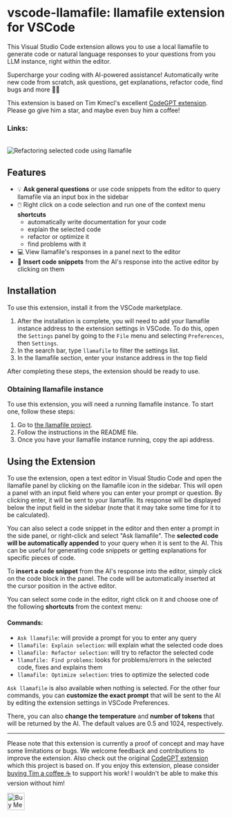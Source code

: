# vscode-llamafile: llamafile extension for VSCode
<!--
[![Visual Studio Marketplace Version](https://img.shields.io/visual-studio-marketplace/v/timkmecl.codegpt3)](https://marketplace.visualstudio.com/items?itemName=timkmecl.codegpt3)
[![Visual Studio Marketplace Rating (Stars)](https://img.shields.io/visual-studio-marketplace/stars/timkmecl.codegpt3)](https://marketplace.visualstudio.com/items?itemName=timkmecl.codegpt3)
[![Visual Studio Marketplace Downloads](https://img.shields.io/visual-studio-marketplace/d/timkmecl.codegpt3)](https://marketplace.visualstudio.com/items?itemName=timkmecl.codegpt3)
[![Github Stars](https://img.shields.io/github/stars/timkmecl/codegpt)](https://github.com/timkmecl/codegpt)
-->

This Visual Studio Code extension allows you to use a local llamafile to generate code or natural language responses to your questions from you LLM instance, right within the editor.

Supercharge your coding with AI-powered assistance! Automatically write new code from scratch, ask questions, get explanations, refactor code, find bugs and more 🚀✨ 

This extension is based on Tim Kmecl's excellent [CodeGPT extension](https://github.com/timkmecl/codegpt). Please go give him a star, and maybe even buy him a coffee!


### Links:
<!--
- **[Visual Studio Marketplace](https://marketplace.visualstudio.com/items?itemName=timkmecl.codegpt3)**
- **[Github Repository](https://github.com/timkmecl/codegpt)**
-->

<br>


<img src="examples/main.png" alt="Refactoring selected code using llamafile"/>

## Features
- 💡 **Ask general questions** or use code snippets from the editor to query llamafile via an input box in the sidebar
- 🖱️ Right click on a code selection and run one of the context menu **shortcuts**
	- automatically write documentation for your code
	- explain the selected code
	- refactor or optimize it
	- find problems with it
- 💻 View llamafile's responses in a panel next to the editor
- 📝 **Insert code snippets** from the AI's response into the active editor by clicking on them



## Installation

To use this extension, install it from the VSCode marketplace.

1. After the installation is complete, you will need to add your llamafile instance address to the extension settings in VSCode. To do this, open the `Settings` panel by going to the `File` menu and selecting `Preferences`, then `Settings`.
2. In the search bar, type `llamafile` to filter the settings list.
3. In the llamafile section, enter your instance address in the top field

After completing these steps, the extension should be ready to use.

### Obtaining llamafile instance

To use this extension, you will need a running llamafile instance. To start one, follow these steps:

1. Go to [the llamafile project](https://github.com/Mozilla-Ocho/llamafile).
2. Follow the instructions in the README file.
3. Once you have your llamafile instance running, copy the api address.


## Using the Extension

To use the extension, open a text editor in Visual Studio Code and open the llamafile panel by clicking on the llamafile icon in the sidebar. This will open a panel with an input field where you can enter your prompt or question. By clicking enter, it will be sent to your llamafile. Its response will be displayed below the input field in the sidebar (note that it may take some time for it to be calculated).

<!--
<img src="examples/create.png" alt="Writing new code using chatGPT" width="500"/>
-->

You can also select a code snippet in the editor and then enter a prompt in the side panel, or right-click and select "Ask llamafile". The **selected code will be automatically appended** to your query when it is sent to the AI. This can be useful for generating code snippets or getting explanations for specific pieces of code.

<!--
<img src="examples/explain.png" alt="Refactoring selected code using chatGPT"/>
-->

To **insert a code snippet** from the AI's response into the editor, simply click on the code block in the panel. The code will be automatically inserted at the cursor position in the active editor.

<!--
<img src="examples/refactor.png" alt="chatGPT explaining selected code"/>
-->

You can select some code in the editor, right click on it and choose one of the following **shortcuts** from the context menu:
#### Commands:
- `Ask llamafile`: will provide a prompt for you to enter any query
- `llamafile: Explain selection`: will explain what the selected code does
- `llamafile: Refactor selection`: will try to refactor the selected code
- `llamafile: Find problems`: looks for problems/errors in the selected code, fixes and explains them
- `llamafile: Optimize selection`: tries to optimize the selected code

`Ask llamafile` is also available when nothing is selected. For the other four commands, you can **customize the exact prompt** that will be sent to the AI by editing the extension settings in VSCode Preferences.

There, you can also **change the temperature** and **number of tokens** that will be returned by the AI. The default values are 0.5 and 1024, respectively.

---

Please note that this extension is currently a proof of concept and may have some limitations or bugs. We welcome feedback and contributions to improve the extension. Also check out the original [CodeGPT extension](https://github.com/timkmecl/codegpt) which this project is based on. If you enjoy this extension, please consider [buying Tim a coffee ☕️](https://www.buymeacoffee.com/timkmecl) to support his work! I wouldn't be able to make this version without him!

<a href="https://www.buymeacoffee.com/timkmecl" target="_blank"><img src="resources/buy-default-yellow-small.png" alt="Buy Me A Coffee" style="height: 40px" ></a>

